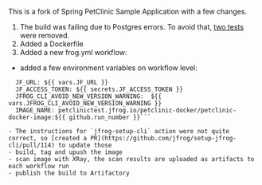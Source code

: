 This is a fork of Spring PetClinic Sample Application with a few changes.

1. The build was failing due to Postgres errors. To avoid that, [two tests](https://github.com/andrekolodochka/spring-petclinic/blob/main/src/test/java/org/springframework/samples/petclinic/PostgresIntegrationTests.java#L81) were removed.
2. Added a Dockerfile
3. Added a new frog.yml workflow:
- added a few environment variables on workflow level:
```env:
  JF_URL: ${{ vars.JF_URL }}
  JF_ACCESS_TOKEN: ${{ secrets.JF_ACCESS_TOKEN }}
  JFROG_CLI_AVOID_NEW_VERSION_WARNING:  ${{ vars.JFROG_CLI_AVOID_NEW_VERSION_WARNING }}
  IMAGE_NAME: petclinictest.jfrog.io/petclinic-docker/petclinic-docker-image:${{ github.run_number }}```
  
- The instructions for `jfrog-setup-cli` action were not quite correct, so [created a PR](https://github.com/jfrog/setup-jfrog-cli/pull/114) to update those
- build, tag and upush the image
- scan image with XRay, the scan results are uploaded as artifacts to each workflow run
- publish the build to Artifactory